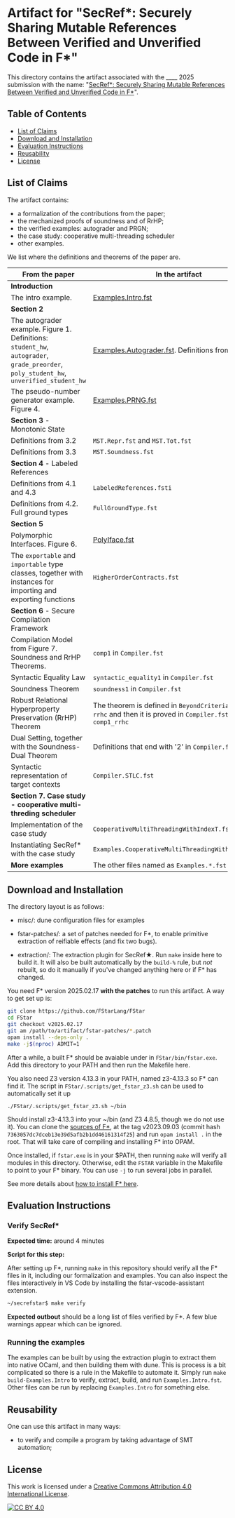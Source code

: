 # Artifact for "SecRef*: Securely Sharing Mutable References Between Verified and Unverified Code in F*"

This directory contains the artifact associated with the ____ 2025 submission with the name:
"[SecRef*: Securely Sharing Mutable References Between Verified and Unverified Code in F*](___)".

## Table of Contents
* [List of Claims](#list-of-claims)
* [Download and Installation](#download-and-installation)
* [Evaluation Instructions](#evaluation-instructions)
* [Reusability](#reusability)
* [License](#license)

## List of Claims

The artifact contains:
* a formalization of the contributions from the paper;
* the mechanized proofs of soundness and of RrHP;
* the verified examples: autograder and PRGN;
* the case study: cooperative multi-threading scheduler
* other examples.

We list where the definitions and theorems of the paper are.

| From the paper | In the artifact |
| --------- | --------------- |
| **Introduction**  | |
| The intro example. | [Examples.Intro.fst](./Examples.Intro.fst) |
| **Section 2**  | |
| The autograder example. Figure 1. Definitions: `student_hw`, `autograder`, `grade_preorder`, `poly_student_hw`, `unverified_student_hw` | [Examples.Autograder.fst](./Examples.Autograder.fst). Definitions from the paper   |
| The pseudo-number generator example. Figure 4. | [Examples.PRNG.fst](./Examples.PRNG.fst) |
| **Section 3** -  Monotonic State | |
| Definitions from 3.2 | `MST.Repr.fst` and `MST.Tot.fst` |
| Definitions from 3.3 | `MST.Soundness.fst` |
| **Section 4** - Labeled References | |
| Definitions from 4.1 and 4.3 | `LabeledReferences.fsti` |
| Definitions from 4.2. Full ground types | `FullGroundType.fst` |
| **Section 5** | |
| Polymorphic Interfaces. Figure 6. | [PolyIface.fst](./PolyIface.fst) |
| The `exportable` and `importable` type classes, together with instances for importing and exporting functions | `HigherOrderContracts.fst` |
| **Section 6** - Secure Compilation Framework | |
| Compilation Model from Figure 7. Soundness and RrHP Theorems. | `comp1` in `Compiler.fst` |
| Syntactic Equality Law | `syntactic_equality1` in `Compiler.fst` |
| Soundness Theorem | `soundness1` in `Compiler.fst` |
|  Robust Relational Hyperproperty Preservation (RrHP) Theorem | The theorem is defined in `BeyondCriteria.fst` as `rrhc` and then it is proved in `Compiler.fst` as `comp1_rrhc` |
| Dual Setting, together with the Soundness-Dual Theorem | Definitions that end with '2' in `Compiler.fst` |
| Syntactic representation of target contexts | `Compiler.STLC.fst` |
| **Section 7. Case study - cooperative multi-threding scheduler** | |
| Implementation of the case study | `CooperativeMultiThreadingWithIndexT.fst` |
| Instantiating SecRef* with the case study | `Examples.CooperativeMultiThreadingWithIndexT.fst` |
| **More examples** | The other files named as `Examples.*.fst` |

## Download and Installation

The directory layout is as follows:
- misc/: dune configuration files for examples

- fstar-patches/: a set of patches needed for F*, to enable primitive
  extraction of reifiable effects (and fix two bugs).

- extraction/: The extraction plugin for SecRef★. Run `make` inside
  here to build it. It will also be built automatically by the `build-%`
  rule, but *not* rebuilt, so do it manually if you've changed anything
  here or if F* has changed.

You need F* version 2025.02.17 **with the patches** to run this artifact.
A way to get set up is:

```bash
git clone https://github.com/FStarLang/FStar
cd FStar
git checkout v2025.02.17
git am /path/to/artifact/fstar-patches/*.patch
opam install --deps-only .
make -j$(nproc) ADMIT=1
```

After a while, a built F* should be avaiable under in `FStar/bin/fstar.exe`. Add
this directory to your PATH and then run the Makefile here.

You also need Z3 version 4.13.3 in your PATH, named z3-4.13.3 so F* can find it.
The script in `FStar/.scripts/get_fstar_z3.sh` can be used to automatically set it up

```
./FStar/.scripts/get_fstar_z3.sh ~/bin
```

Should install z3-4.13.3 into your ~/bin (and Z3 4.8.5, though we do not use it).
You can clone the [sources of F\*](https://github.com/FStarLang/FStar),
at the tag v2023.09.03 (commit hash `7363057dc7dceb13e39d5afb2b1dd46161314f25`)
and run `opam install .` in the root.
That will take care of compiling and installing F\* into OPAM.

Once installed, if `fstar.exe` is in your $PATH, then running `make`
will verify all modules in this directory. Otherwise, edit the `FSTAR`
variable in the Makefile to point to your F\* binary. You can use `-j`
to run several jobs in parallel.

See more details about [how to install F\* here](https://github.com/FStarLang/FStar/blob/master/INSTALL.md).

## Evaluation Instructions

### Verify SecRef\*

**Expected time:** around 4 minutes

**Script for this step:**

After setting up F*, running `make` in this repository should verify
all the F* files in it, including our formalization and examples. You
can also inspect the files interactively in VS Code by installing the
fstar-vscode-assistant extension.

```bash
~/secrefstar$ make verify
```

**Expected outbout** should be a long list of files verified by F\*. A
  few blue warnings appear which can be ignored.

### Running the examples

The examples can be built by using the extraction plugin to extract them
into native OCaml, and then building them with dune. This is process
is a bit complicated so there is a rule in the Makefile to automate it.
Simply run `make build-Examples.Intro` to verify, extract, build, and run
`Examples.Intro.fst`. Other files can be run by replacing `Examples.Intro` for something else.

## Reusability

One can use this artifact in many ways:
* to verify and compile a program by taking advantage of SMT automation;

## License
This work is licensed under a
[Creative Commons Attribution 4.0 International License][cc-by].

[![CC BY 4.0][cc-by-image]][cc-by]

[cc-by]: http://creativecommons.org/licenses/by/4.0/
[cc-by-image]: https://i.creativecommons.org/l/by/4.0/88x31.png
